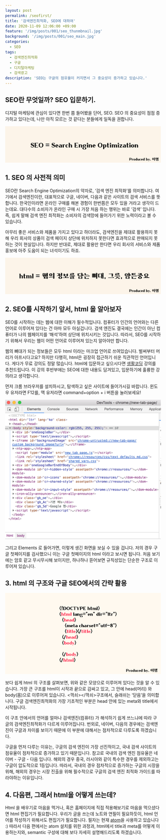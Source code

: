 ```yaml
---
layout: post
permalink: /seofirst/
title: '검색엔진최적화, SEO에 대하여'
date: 2020-11-09 12:06:00 +09:00
feature: '/img/posts/001/seo_thunmbnail.jpg'
background: '/img/posts/001/seo_main.jpg'
categories:
  - SEO
tags:
  - 검색엔진최적화
  - 구글
  - 디지털마케팅
  - 검색광고
description: 'SEO는 구글의 점유율이 커지면서 그 중요성이 증가하고 있습니다.'
---
```

## SEO란 무엇일까? SEO 입문하기.

디지털 마케팅에 관심이 있다면 한번 쯤 들어봤을 단어, SEO. SEO 의 중요성이 점점 증가하고 있다는데, 나만 아직 모르는 것 같다는 분들에게 일독을 권합니다.

![검색엔진이란](/img/posts/001/searchengine.jpg)

## 1. SEO 의 사전적 의미

SEO란 Search Engine Optimization의 약자로, ‘검색 엔진 최적화’를 의미합니다. 여기에서 검색엔진이란, 대표적으로 구글, 네이버, 다음과 같은 사이트의 검색 서비스를 뜻합니다. 한국인이라면 온라인 구매를 해본 경험이 한번쯤은 모두 있을 거라고 생각이 드는데요. 대다수의 소비자가 온라인 구매 시 가장 처음 하는 행위는 바로 ‘검색’ 입니다. 즉, 쉽게 말해 검색 엔진 최적화는 소비자의 검색망에 들어가기 위한 노력이라고 볼 수 있습니다.

아무리 좋은 서비스와 제품을 가지고 있다고 하더라도, 검색엔진을 제대로 활용하지 못해 우리 회사의 상품이 검색 페이지 상단에 위치하지 못한다면 효과적으로 판매되지 못하는 것이 현실입니다. 하지만 반대로, 제대로 활용만 한다면 우리 회사의 서비스와 제품 홍보에 아주 도움이 되는 녀석이기도 하죠.

![html설명](/img/posts/001/htmlmeans.jpg)

## 2. SEO를 시작하기 앞서, html 을 알아보자

SEO를 시작하는 데는 웹에 대한 이해가 필수적입니다. 컴퓨터가 인간의 언어와는 다른 언어로 이루어져 있다는 건 아마 모두 아실겁니다. 검색 엔진도 결국에는 인간이 아닌 컴퓨터가 나의 웹페이지를 ‘해석’하여 상단에 위치시키는 것입니다. 따라서, SEO를 시작하기 위해서 우리는 웹이 어떤 언어로 이루어져 있는지 알아야만 합니다.

웹의 뼈대가 되는 정보들은 모두 html 이라는 마크업 언어로 쓰여있습니다. 벌써부터 머리가 아프시다고요? 하지만 다행히, html은 굉장히 접근하기 쉬운 직관적인 언어입니다. 게다가 무료 강의도 정말 많습니다. html에 입문하고 싶으시다면 [생활코딩](https://opentutorials.org/course/2039) 강의를 추천드립니다. 이 강의 후반부에는 SEO에 대한 내용도 담겨있고, 입문하기에 훌륭한 강의라고 생각합니다.

먼저 크롬 브라우저를 설치하시고, 탐색하고 싶은 사이트에 들어가시길 바랍니다. 윈도우 유저라면 F12를, 맥 유저라면 command+option + i 버튼을 눌러보세요!

![구글html](/img/posts/001/htmlgoogle.jpeg)

그리고 Elements 로 들어가면, 이렇게 생긴 화면을 보실 수 있을 겁니다. 저의 경우 구글 첫페이지를 검사했으니 이는 구글 첫페이지의 html 이라고 보시면 됩니다. 처음 보기에는 암호 같고 무시무시해 보이지만, 하나하나 뜯어보면 규칙성있는 단순한 구조로 이루어져 있습니다.

## 3. html 의 구조와 구글 SEO에서의 간략 활용

![html기본구조](/img/posts/001/htmlstructure.jpg)

보다 쉽게 html 의 구조를 살펴보면, 위와 같은 모양으로 이루어져 있다는 것을 알 수 있습니다. 가장 큰 구조를 html이 시작과 끝으로 감싸고 있고, 그 안에 head(머리) 와 body(몸)으로 이루어져 있습니다. <꺽쇠></꺽쇠>구조에서, 슬래쉬는 ‘닫음’을 의미합니다. 구글 검색엔진최적화의 가장 기초적인 부분은 head 안에 있는 meta와 title에서 시작됩니다.

이 구조 안에서의 언어를 얼마나 검색엔진(컴퓨터) 가 해석하기 쉽게 쓰느냐에 따라 구글의 검색엔진최적화가 다르게 이루어집니다. 번외로, 네이버, 다음의 경우에는 검색엔진이 구글과 차이를 보이기 때문에 이 부분에 대해서는 점차적으로 다루도록 하겠습니다.

구글을 먼저 다루는 이유는, 구글의 검색 엔진이 가장 선진적이고, 국내 검색 사이트의 점유율이 점차적으로 증가하고 있기 때문입니다. 참고로 국내의 검색 엔진 점유율은 네이버 - 구글 - 다음 입니다. 해외의 경우 중국, 러시아와 같이 특수한 경우를 제외하고는 구글이 압도적으로 1등입니다. 따라서, 국내의 경우 점차적으로 증가하는 구글의 시장을 위해, 해외의 경우는 시장 진출을 위해 필수적으로 구글의 검색 엔진 최적화 가이드를 따라야하는 이유입니다.

## 4. 다음편, 그래서 html을 어떻게 쓰는데?

Html 을 배우기로 마음을 먹거나, 혹은 홈페이지에 직접 적용해보기로 마음을 먹으셨다면 html 편집기가 필요합니다. 우리가 글을 쓰는데 노트와 연필이 필요하듯이, html 언어를 작성하기 위해서도 편집기가 필요합니다. 필자는 현재 [atom](https://atom.io/)을 사용하고 있습니다 :) 따라서 다음 편에서는 atom 설치를 위한 과정과, html에서 title과 meta를 어떻게 이용하는지와, semantic 구성에 대해 보다 자세히 설명해드리도록 하겠습니다.
